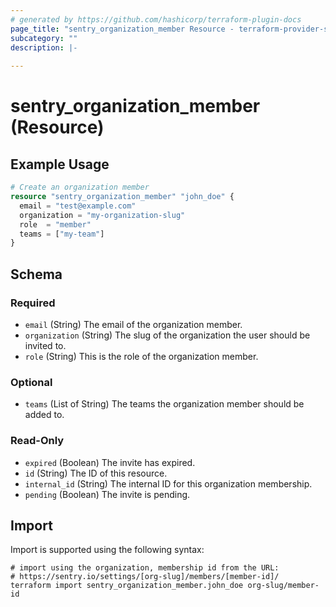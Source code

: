 ```yaml
---
# generated by https://github.com/hashicorp/terraform-plugin-docs
page_title: "sentry_organization_member Resource - terraform-provider-sentry"
subcategory: ""
description: |-
  
---
```


# sentry_organization_member (Resource)



## Example Usage

```terraform
# Create an organization member
resource "sentry_organization_member" "john_doe" {
  email = "test@example.com"
  organization = "my-organization-slug"
  role  = "member"
  teams = ["my-team"]
}
```

<!-- schema generated by tfplugindocs -->
## Schema

### Required

- `email` (String) The email of the organization member.
- `organization` (String) The slug of the organization the user should be invited to.
- `role` (String) This is the role of the organization member.

### Optional

- `teams` (List of String) The teams the organization member should be added to.

### Read-Only

- `expired` (Boolean) The invite has expired.
- `id` (String) The ID of this resource.
- `internal_id` (String) The internal ID for this organization membership.
- `pending` (Boolean) The invite is pending.

## Import

Import is supported using the following syntax:

```shell
# import using the organization, membership id from the URL:
# https://sentry.io/settings/[org-slug]/members/[member-id]/
terraform import sentry_organization_member.john_doe org-slug/member-id
```
